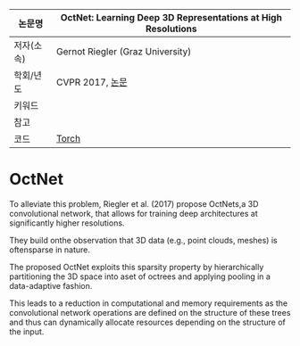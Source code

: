 |논문명|OctNet: Learning Deep 3D Representations at High Resolutions |
|-|-|
|저자(소속)| Gernot Riegler (Graz University)|
|학회/년도| CVPR 2017, [논문](https://arxiv.org/abs/1611.05009)|
|키워드| |
|참고||
|코드|[Torch](https://github.com/griegler/octnet)|



# OctNet


To alleviate this problem, Riegler et al. (2017) propose OctNets,a 3D convolutional network, that allows for training deep architectures at significantly higher resolutions. 

They build onthe observation that 3D data (e.g., point clouds, meshes) is oftensparse in nature. 

The proposed OctNet exploits this sparsity property by hierarchically partitioning the 3D space into aset of octrees and applying pooling in a data-adaptive fashion.

This leads to a reduction in computational and memory requirements as the convolutional network operations are defined on the structure of these trees and thus can dynamically allocate resources depending on the structure of the input.



